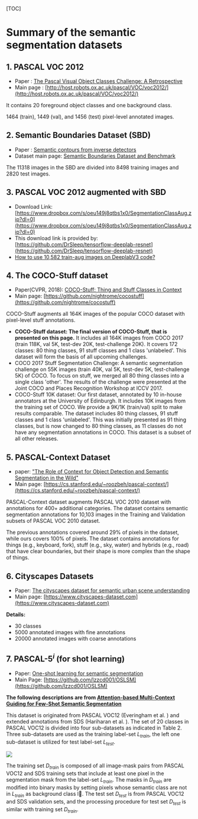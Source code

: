 [TOC]
# Summary of the semantic segmentation datasets

## 1. PASCAL VOC 2012

+ Paper : [The Pascal Visual Object Classes Challenge: A Retrospective](http://www.research.ed.ac.uk/portal/files/20017166/ijcv_voc14.pdf)
+ Main page : [http://host.robots.ox.ac.uk/pascal/VOC/voc2012/](http://host.robots.ox.ac.uk/pascal/VOC/voc2012/)

It contains 20 foreground object classes and one background class. 

1464 (train), 1449 (val), and 1456 (test) pixel-level annotated images.

## 2. Semantic Boundaries Dataset (SBD)

+ Paper : [Semantic contours from inverse detectors](http://home.bharathh.info/pubs/pdfs/BharathICCV2011.pdf)
+ Dataset main page: [Semantic Boundaries Dataset and Benchmark](http://home.bharathh.info/pubs/codes/SBD/download.html)

The 11318 images in the SBD are divided into 8498 training images and 2820 test images.

## 3. PASCAL VOC 2012 augmented with SBD 

+ Download Link: [https://www.dropbox.com/s/oeu149j8qtbs1x0/SegmentationClassAug.zip?dl=0](https://www.dropbox.com/s/oeu149j8qtbs1x0/SegmentationClassAug.zip?dl=0)  
+ This download link is provided by: [https://github.com/DrSleep/tensorflow-deeplab-resnet](https://github.com/DrSleep/tensorflow-deeplab-resnet)
+ [How to use 10,582 train-aug images on DeeplabV3 code?](https://www.sun11.me/blog/2018/how-to-use-10582-trainaug-images-on-DeeplabV3-code/)

## 4. The COCO-Stuff dataset

+ Paper(CVPR, 2018): [COCO-Stuff: Thing and Stuff Classes in Context](https://arxiv.org/abs/1612.03716)
+ Main page: [https://github.com/nightrome/cocostuff](https://github.com/nightrome/cocostuff)

 COCO-Stuff augments all 164K images of the popular COCO dataset with pixel-level stuff annotations.
 
+ **COCO-Stuff dataset: The final version of COCO-Stuff, that is presented on this page.** It includes all 164K images from COCO 2017 (train 118K, val 5K, test-dev 20K, test-challenge 20K). It covers 172 classes: 80 thing classes, 91 stuff classes and 1 class 'unlabeled'. This dataset will form the basis of all upcoming challenges.
+ COCO 2017 Stuff Segmentation Challenge: A semantic segmentation challenge on 55K images (train 40K, val 5K, test-dev 5K, test-challenge 5K) of COCO. To focus on stuff, we merged all 80 thing classes into a single class 'other'. The results of the challenge were presented at the Joint COCO and Places Recognition Workshop at ICCV 2017.
+ COCO-Stuff 10K dataset: Our first dataset, annotated by 10 in-house annotators at the University of Edinburgh. It includes 10K images from the training set of COCO. We provide a 9K/1K (train/val) split to make results comparable. The dataset includes 80 thing classes, 91 stuff classes and 1 class 'unlabeled'. This was initially presented as 91 thing classes, but is now changed to 80 thing classes, as 11 classes do not have any segmentation annotations in COCO. This dataset is a subset of all other releases.

## 5. PASCAL-Context Dataset
+ paper: ["The Role of Context for Object Detection and Semantic Segmentation in the Wild"](https://cs.stanford.edu/~roozbeh/pascal-context/mottaghi_et_al_cvpr14.pdf)
+ Main page: [https://cs.stanford.edu/~roozbeh/pascal-context/](https://cs.stanford.edu/~roozbeh/pascal-context/)

PASCAL-Context dataset augments PASCAL VOC 2010 dataset with annotations for 400+ additional categories. The dataset contains semantic segmentation annotations for 10,103 images in the Training and Validation subsets of PASCAL VOC 2010 dataset. 

The previous annotations covered around 29% of pixels in the dataset, while ours covers 100% of pixels. The dataset contains annotations for things (e.g., keyboard, fork), stuff (e.g., sky, water) and hybrids (e.g., road) that have clear boundaries, but their shape is more complex than the shape of things.

## 6. Cityscapes Datasets
+ Paper: [The cityscapes dataset for semanticurban scene understanding](https://www.cv-foundation.org/openaccess/content_cvpr_2016/papers/Cordts_The_Cityscapes_Dataset_CVPR_2016_paper.pdf)
+ Main page: [https://www.cityscapes-dataset.com](https://www.cityscapes-dataset.com)

**Details:**

+ 30 classes
+ 5000 annotated images with fine annotations
+ 20000 annotated images with coarse annotations

## 7. PASCAL-$5^i$ (for shot learning)
+ Paper: [One-shot learning for semantic segmentation](https://arxiv.org/abs/1709.03410)
+ Main Page: [https://github.com/lzzcd001/OSLSM](https://github.com/lzzcd001/OSLSM)

**The following descriptions are from [Attention-based Multi-Context Guiding for Few-Shot Semantic Segmentation](https://www.google.com.hk/url?sa=t&rct=j&q=&esrc=s&source=web&cd=1&cad=rja&uact=8&ved=2ahUKEwijz7mQsOrfAhVVUd4KHYsXCfUQFjAAegQIAhAC&url=https%3A%2F%2Fpdfs.semanticscholar.org%2F1216%2Feebb5a407b40eb46596073f0fd229acaea48.pdf&usg=AOvVaw2z0pB6k3R4zdgLhFZiQcFM)**

This dataset is originated from PASCAL VOC12 (Everingham et al. ) and extended annotations from SDS (Hariharan et al. ). The set of 20 classes in PASCAL VOC12 is divided into four sub-datasets as indicated in Table 2. Three sub-datasets are used as the training label-set $L_{train}$, the left one sub-dataset is utilized for test label-set $L_{test}$.

![](https://raw.githubusercontent.com/zhixuanli/segmentation-paper-reading-notes/master/images-folder/PASCAL-5i.png)

The training set $D_{train}$ is composed of all image-mask pairs from PASCAL VOC12 and SDS training sets that include at least one pixel in the segmentation mask from the label-set $L_{train}$. The masks in $D_{train}$ are modified into binary masks by setting pixels whose semantic class are not in $L_{train}$ as background class l. The test set $D_{test}$ is from PASCAL VOC12 and SDS validation sets, and the processing procedure for test set $D_{test}$ is similar with training set $D_{train}$.
